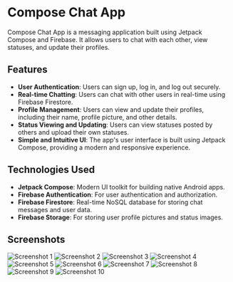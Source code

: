 # Compose Chat App

Compose Chat App is a messaging application built using Jetpack Compose and Firebase. It allows users to chat with each other, view statuses, and update their profiles.

## Features

- **User Authentication**: Users can sign up, log in, and log out securely.
- **Real-time Chatting**: Users can chat with other users in real-time using Firebase Firestore.
- **Profile Management**: Users can view and update their profiles, including their name, profile picture, and other details.
- **Status Viewing and Updating**: Users can view statuses posted by others and upload their own statuses.
- **Simple and Intuitive UI**: The app's user interface is built using Jetpack Compose, providing a modern and responsive experience.

## Technologies Used

- **Jetpack Compose**: Modern UI toolkit for building native Android apps.
- **Firebase Authentication**: For user authentication and authorization.
- **Firebase Firestore**: Real-time NoSQL database for storing chat messages and user data.
- **Firebase Storage**: For storing user profile pictures and status images.

## Screenshots

![Screenshot 1](/screenshots/signup.png)
![Screenshot 2](/screenshots/login.png)
![Screenshot 3](/screenshots/chatlist%20%20screen.png)
![Screenshot 4](/screenshots/chat1.png)
![Screenshot 5](/screenshots/chat2.png)
![Screenshot 6](/screenshots/chat3.png)
![Screenshot 7](/screenshots/profile.png)
![Screenshot 8](/screenshots/statusList.png)
![Screenshot 9](/screenshots/status1.png)
![Screenshot 10](/screenshots/status2.png)
